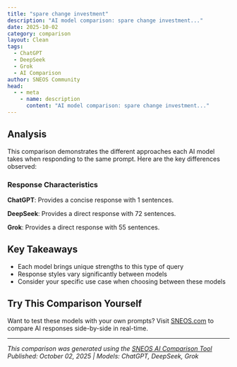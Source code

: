 ```yaml
---
title: "spare change investment"
description: "AI model comparison: spare change investment..."
date: 2025-10-02
category: comparison
layout: Clean
tags:
  - ChatGPT
  - DeepSeek
  - Grok
  - AI Comparison
author: SNEOS Community
head:
  - - meta
    - name: description
      content: "AI model comparison: spare change investment..."
---
```


<ChatComparison
  title="spare change investment"
  prompt="spare change investment"
  :responses='{"ChatGPT": "\"Spare change investment\" typically refers to investment strategies that allow individuals to invest small amounts of money, often rounding up purchases to the nearest dollar and investing the spare change. This can be an effective way for people who are new to investing or those who may not have a lot of capital to start building an investment portfolio over time. Here are some popular methods and platforms associated with spare change investing:\n\n### Methods of Spare Change Investment\n\n1. **Round-Up Investing Apps**: \n - Many apps allow users to link their bank accounts or credit/debit cards. When you make a purchase, these apps round up the transaction to the nearest dollar and invest the difference.\n - Example apps include:\n - **Acorns**: Automatically invests your spare change by rounding up your purchases and investing the difference into diversified portfolios.\n - **Chime**: Offers a feature where you can round up purchases and save the difference.\n\n2. **Micro-Investing Platforms**:\n - These platforms allow for small investments in stocks, ETFs, or other securities. Users can start investing with minimal amounts, sometimes as low as $1.\n - Examples include:\n - **Stash**: Allows fractional investing in stocks and ETFs, letting you invest with small amounts of money.\n - **Robinhood**: No commission fees and allows users to invest in fractions of shares.\n\n3. **Savings Apps**:\n - Some apps focus more on saving rather than direct investment but can lead to investment opportunities when enough spare change is accumulated.\n - Examples include:\n - **Digit**: Automatically saves money for you by analyzing your spending habits.\n - **Qapital**: Helps you save with customizable rules that collect spare change based on your spending behavior.\n\n### Benefits of Spare Change Investment\n\n- **Accessibility**: It allows people with limited income or investment knowledge to start investing.\n- **Simplicity**: It automates the investment process, making it easy for users to invest without thinking about it.\n- **Building a Habit**: Regularly investing even small amounts can help build a saving and investing habit.\n\n### Considerations\n\n- **Fees**: Some platforms charge management or transaction fees, which can eat into your returns, especially if investing small amounts.\n- **Investment Choices**: Make sure to understand where your money is being invested. Diverse portfolios can help reduce risk.\n- **Long-Term Strategy**: While spare change investing is a good start, it&#x27;s essential to have a long-term investment strategy and potentially increase your contributions as you can.\n\n### Conclusion\n\nSpare change investment can be a great way to dip your toes into investing without a significant financial commitment. By using the various platforms and apps available, individuals can start building their wealth gradually and make investing a part of their everyday financial habits. Always remember to do your research and understand the risks associated with investing.", "DeepSeek": "Of course! \u0022Spare change investment\u0022 is a popular and accessible way to start investing, made famous by apps like **Acorns**.\n\nIn a nutshell, it\u0027s a method of automatically investing the \u0022round-up\u0022 from your everyday debit or credit card purchases.\n\nLet\u0027s break down how it works, the pros and cons, and the best platforms to use.\n\n### How It Works: The \u0022Round-Up\u0022 Model\n\n1. **You Make a Purchase:** You buy a coffee for $3.60.\n2. **The App Rounds Up:** The app rounds that purchase up to the nearest dollar, which is $4.00.\n3. **The \u0022Spare Change\u0022 is Calculated:** The difference, $0.40, is your \u0022spare change.\u0022\n4. **The Change is Invested:** Once your spare change accumulates to a certain threshold (e.g., $5), the app automatically invests that money into a pre-selected portfolio of ETFs (Exchange-Traded Funds).\n\n**Example:**\n| Your Day\u0027s Spending | Purchase Cost | Rounded Up To | Spare Change |\n| :--- | :--- | :--- | :--- |\n| Coffee | $3.60 | $4.00 | $0.40 |\n| Lunch | $12.25 | $13.00 | $0.75 |\n| Groceries | $47.80 | $48.00 | $0.20 |\n| **Daily Total** | | | **$1.35** |\n\nIn this example, without even thinking about it, you\u0027ve set aside $1.35 to invest in a single day.\n\n---\n\n### The Pros: Why People Love It\n\n* **Effortless \u0026 Automatic:** It\u0027s \u0022set it and forget it.\u0022 The investing happens in the background of your life.\n* **Builds a Habit:** It introduces you to investing in a low-pressure, educational way.\n* **Great for Beginners:** The barriers to entry are extremely low. You don\u0027t need a lot of money to start.\n* **Dollar-Cost Averaging:** By investing small amounts regularly, you buy shares at various prices, which can smooth out the average purchase price over time.\n* **\u0022Painless\u0022 Saving:** You rarely notice the small amounts being set aside, making it an easy way to accumulate savings.\n\n---\n\n### The Cons \u0026 Things to Consider\n\n* **Fees:** This is the **biggest drawback**. Most spare change apps charge a monthly fee (e.g., $1, $3, or $5). If your portfolio is small, this fee can represent a significant percentage of your investment and eat into your returns.\n * *Example:* A $3 monthly fee on a $300 portfolio is a 1% fee per month, or 12% per year\u2014which is very high.\n* **Limited Growth Potential:** For building substantial wealth, the spare change method alone is usually not enough. It should be supplemented with recurring, larger deposits.\n* **Performance is Not Guaranteed:** You are investing in the stock market. Your portfolio\u0027s value can go down.\n* **Micro-Investing Mindset:** It can create the illusion that you\u0027re \u0022investing\u0022 while your main financial habits (like saving a percentage of your income) are neglected.\n\n---\n\n### Popular Spare Change Investment Apps\n\n| App Name | Primary Model | Monthly Fee | Best For |\n| :--- | :--- | :--- | :--- |\n| **Acorns** | The original spare change app. | $3 - $5 | Beginners who want a fully automated, hands-off experience. |\n| **Chime\u00AE** | Round-Ups go into a high-yield savings account, not the stock market. | $0 | People who want to save cash safely rather than invest in the market. |\n| **Qapital** | Customizable rules for saving (including round-ups). | $3 - $12 | Goal-based saving with flexible rules. |\n| **Stash** | Focuses on educating you to choose your own investments, with round-ups as a feature. | $3 - $9 | Beginners who want to learn and have more control. |\n\n---\n\n### Is Spare Change Investing Right for You?\n\n**Yes, if you:**\n* Are completely new to investing and intimidated by starting.\n* Have trouble saving money consistently.\n* Want a simple, automated system to build an investment habit.\n* Understand the fees and are starting with small amounts.\n\n**No, or you should supplement it, if you:**\n* Already have a decent amount of savings to invest (the fees will be too high relative to your balance).\n* Are a disciplined saver who can set up automatic transfers from your bank to a brokerage account.\n* Are looking for the highest possible returns and lowest fees.\n\n### The Bottom Line\n\n**Spare change investing is a fantastic gateway into the world of investing.** It demystifies the process and makes it accessible. However, think of it as **training wheels**.\n\nOnce you get comfortable and your account grows, it\u0027s crucial to:\n1. **Be aware of the fees** and ensure they aren\u0027t consuming your profits.\n2. **Graduate to making larger, recurring deposits** into a low-cost brokerage account (like Fidelity, Vanguard, or Charles Schwab) to build wealth more effectively.\n\nUsed wisely, it\u0027s a powerful tool to start your financial journey. Just don\u0027t let it be the *only* tool in your investing toolbox.", "Grok": "\u0022Spare change investment\u0022 refers to a strategy of investing small amounts of money, often the leftover change from everyday transactions, into financial assets like stocks, ETFs, or other investment vehicles. This concept has gained popularity with the rise of micro-investing apps that make it easy to save and invest small sums automatically. Here\u0027s a breakdown of what spare change investing entails and how it works:\n\n### What is Spare Change Investing?\nSpare change investing involves rounding up purchases to the nearest dollar (or another set amount) and investing the difference. For example:\n- You buy a coffee for $3.75.\n- The app rounds it up to $4.00.\n- The remaining $0.25 is automatically invested into a diversified portfolio.\n\nThis method helps people save and invest without feeling the pinch, as it uses small, often unnoticed amounts of money.\n\n### How It Works\n1. **Link a Bank Account or Card**: You connect your debit or credit card to a micro-investing app.\n2. **Round-Up Transactions**: Every time you make a purchase, the app rounds up the amount to the nearest dollar (or a custom amount) and sets aside the difference.\n3. **Automatic Investments**: The accumulated \u0022spare change\u0022 is periodically invested into a pre-selected portfolio, often consisting of low-cost ETFs or fractional shares of stocks.\n4. **Growth Over Time**: These small investments compound over time, potentially growing into significant savings through the power of compounding interest and market returns.\n\n### Popular Apps for Spare Change Investing\nSeveral apps and platforms facilitate spare change investing, including:\n- **Acorns**: One of the pioneers in this space, Acorns rounds up purchases and invests the change into diversified ETF portfolios based on your risk tolerance.\n- **Stash**: Allows users to invest small amounts in fractional shares of stocks and ETFs, with options for automatic investments.\n- **Robinhood**: While not specifically for spare change, it offers fractional share investing, making it easier to invest small amounts.\n- **Wealthfront or Betterment**: These robo-advisors often allow small, recurring investments into diversified portfolios.\n\n### Benefits of Spare Change Investing\n1. **Ease of Use**: It\u2019s a hands-off way to save and invest without needing to think about it.\n2. **Low Barrier to Entry**: You can start with just a few cents or dollars, making it accessible to almost anyone.\n3. **Builds a Habit**: Encourages consistent saving and investing, even if in small amounts.\n4. **Compounding Growth**: Small amounts invested regularly can grow over time through compound interest or market gains.\n\n### Downsides to Consider\n1. **Fees**: Some apps charge monthly fees (e.g., Acorns charges $3-$9/month depending on the plan), which can eat into returns, especially if you\u0027re investing very small amounts.\n2. **Limited Control**: Many spare change apps choose investments for you, which might not align with your specific goals or risk tolerance.\n3. **Small Impact Initially**: The amounts invested are tiny, so it may take a long time to see significant growth, especially if fees are high.\n4. **Market Risks**: Like any investment, spare change investments are subject to market volatility and potential losses.\n\n### Tips for Effective Spare Change Investing\n- **Minimize Fees**: Choose an app with low or no fees if your investment amounts are small.\n- **Supplement with Larger Investments**: Spare change investing can be a starting point, but consider adding larger, regular contributions to accelerate growth.\n- **Monitor Your Portfolio**: Even with small investments, keep an eye on performance and adjust your strategy as needed.\n- **Set Goals**: Use spare change investing as part of a broader financial plan, such as saving for an emergency fund, a vacation, or retirement.\n\n### Who Is It For?\nSpare change investing is ideal for:\n- Beginners who want to dip their toes into investing without committing large sums.\n- People with irregular income who struggle to set aside bigger amounts.\n- Anyone looking to build a saving and investing habit with minimal effort.\n\n### Alternatives to Spare Change Apps\nIf you\u2019re not sold on spare change apps, consider:\n- **Manual Micro-Investing**: Use low-cost brokers like Fidelity or Vanguard to buy fractional shares or ETFs with small amounts of money.\n- **High-Yield Savings Accounts**: If you\u2019re risk-averse, park spare change in a high-yield savings account for guaranteed (though smaller) returns.\n- **Round-Up to Savings**: Instead of investing, round up purchases and transfer the change to a savings account or jar.\n\nSpare change investing won\u2019t make you rich overnight, but it\u2019s a simple and effective way to start building wealth over the long term. If you\u2019re interested, research a few apps, compare their fees and features, and choose one that aligns with your financial goals. Let me know if you\u0027d like a deeper dive into a specific app or strategy!"}' 
  published-date="10:19"
/>

## Analysis

This comparison demonstrates the different approaches each AI model takes when responding to the same prompt. Here are the key differences observed:

### Response Characteristics

**ChatGPT**: Provides a concise response with 1 sentences. 

**DeepSeek**: Provides a direct response with 72 sentences. 

**Grok**: Provides a direct response with 55 sentences. 

## Key Takeaways

- Each model brings unique strengths to this type of query
- Response styles vary significantly between models
- Consider your specific use case when choosing between these models

## Try This Comparison Yourself

Want to test these models with your own prompts? Visit [SNEOS.com](https://sneos.com) to compare AI responses side-by-side in real-time.

---

*This comparison was generated using the [SNEOS AI Comparison Tool](https://sneos.com)*
*Published: October 02, 2025 | Models: ChatGPT, DeepSeek, Grok*
